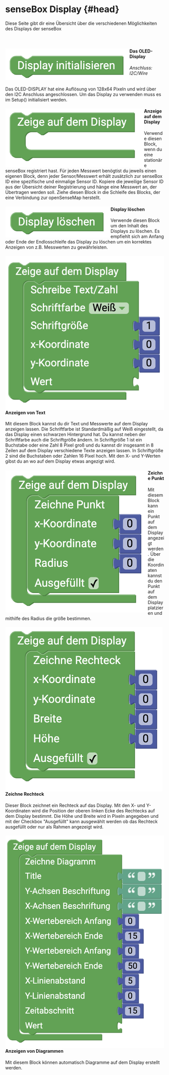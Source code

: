 # senseBox Display {#head}

<div class="description"> Diese Seite gibt dir eine Übersicht über die verschiedenen Möglichkeiten des Displays der senseBox</div>
<div class="line">
    <br>
    <br>
</div>

<div class="container">
    <div class="row">
        <div class="col-md-6">
            <img src="../pictures/blocks/display/display1.png" alt="block" align="left">
        </div>
        <div class="col-md-6">
            <h4>Das OLED-Display</h4>
            <h6>Anschluss: I2C/Wire</h6>
            Das OLED-DISPLAY hat eine Auflösung von 128x64 Pixeln und wird über den I2C Anschluss angeschlossen. Um das Display
            zu verwenden muss es im Setup() initialisiert werden.
        </div>
    </div>
    <div class="line"></div>
    <div class="row">
        <div class="col-md-6">
            <img src="../pictures/blocks/display/display2.png" alt="block" align="left">
        </div>
        <div class="col-md-6">
            <h4>Anzeige auf dem Display</h4>
            Verwende diesen Block, wenn du eine stationäre senseBox registriert hast. Für jeden Messwert benögtist du jeweils einen eigenen
            Block, denn jeder Sensor/Messwert erhält zusätzlich zur senseBox ID eine spezifische und einmalige Sensor ID.
            Kopiere die jeweilige Sensor ID aus der Übersicht deiner Registrierung und hänge eine Messwert an, der Übertragen
            werden soll. Ziehe diesen Block in die Schleife des Blocks, der eine Verbindung zur openSenseMap herstellt.
        </div>
    </div>
    <div class="line"></div>
    <div class="row">
        <div class="col-md-6">
            <img src="../pictures/blocks/display/display3.png" alt="block" align="left">
        </div>
        <div class="col-md-6">
            <h4>Display löschen</h4>
            Verwende diesen Block um den Inhalt des Displays zu löschen. Es empfiehlt sich am Anfang oder Ende der Endlosschleife das
            Display zu löschen um ein korrektes Anzeigen von z.B. Messwerten zu gewährleisten.
        </div>
    </div>
    <div class="line"></div>
    <div class="row">
        <div class="col-md-6">
            <img src="../pictures/blocks/display/display4.png" alt="block" align="left">
        </div>
        <div class="col-md-6">
            <h4>Anzeigen von Text</h4>
            Mit diesem Block kannst du dir Text und Messwerte auf dem Display anzeigen lassen. Die Schriftfarbe ist Standardmäßig auf
            Weiß eingestellt, da das Display einen schwarzen Hintergrund hat. Du kannst neben der Schriftfarbe auch die Schriftgröße
            ändern. In Schriftgröße 1 ist ein Buchstabe oder eine Zahl 8 Pixel groß und du kannst dir insgesamt in 8 Zeilen
            auf dem Display verschiedene Texte anzeigen lassen. In Schriftgröße 2 sind die Buchstaben oder Zahlen 16 Pixel
            hoch. Mit den X- und Y-Werten gibst du an wo auf dem Display etwas angezigt wird.
        </div>
    </div>
</div>

<div class="line"></div>

<div class="container">
    <div class="row">
        <div class="col-md-6">
            <img src="../pictures/blocks/display/display5.png" alt="block" align="left">
        </div>
        <div class="col-md-6">
            <h4>Zeichne Punkt</h4>
        Mit diesem Block kann ein Punkt auf dem Display angezeigt werden. Über die Koordinaten kannst du den Punkt auf dem Display platzieren und mithilfe des Radius die größe bestimmen.     
        </div>
    </div>
</div>

<div class="line"></div>

<div class="container">
    <div class="row">
        <div class="col-md-6">
            <img src="../pictures/blocks/display/display6.png" alt="block" align="left">
        </div>
        <div class="col-md-6">
            <h4>Zeichne Rechteck</h4>
            Dieser Block zeichnet ein Rechteck auf das Display. Mit den X- und Y-Koordinaten wird die Position der oberen linken Ecke des Rechtecks auf dem Display bestimmt. Die Höhe und Breite wird in Pixeln angegeben und mit der Checkbox "Ausgefüllt" kann ausgewählt werden ob das Rechteck ausgefüllt oder nur als Rahmen angezeigt wird.
        </div>
    </div>
</div> 

<div class="line"></div>

<div class="container">
    <div class="row">
        <div class="col-md-6">
            <img src="../pictures/blocks/display/display7.png" alt="block" align="left">
        </div>
        <div class="col-md-6">
            <h4>Anzeigen von Diagrammen</h4>
            Mit diesem Block können automatisch Diagramme auf dem Display erstellt werden. 
        </div>
    </div>
</div>
